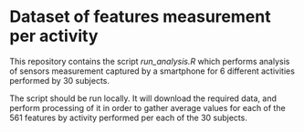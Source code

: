# Dataset of features measurement per activity

This repository contains the script *run_analysis.R* which performs analysis of sensors measurement captured by a smartphone for 6 different activities performed by 30 subjects.

The script should be run locally. It will download the required data, and perform processing of it in order to gather average values for each of the 561 features by activity performed per each of the 30 subjects.
